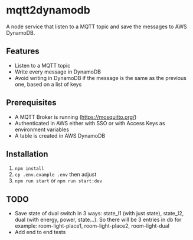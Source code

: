 # mqtt2dynamodb

A node service that listen to a MQTT topic and save the messages to AWS DynamoDB.

## Features

- Listen to a MQTT topic
- Write every message in DynamoDB
- Avoid writing in DynamoDB if the message is the same as the previous one, based on a list of keys

## Prerequisites

- A MQTT Broker is running (https://mosquitto.org/)
- Authenticated in AWS either with SSO or with Access Keys as environment variables
- A table is created in AWS DynamoDB

## Installation

1. `npm install`
2. `cp .env.example .env` then adjust
3. `npm run start` or `npm run start:dev`

## TODO

- Save state of dual switch in 3 ways: state_l1 (with just state), state_l2, dual (with energy, power, state...). So there will be 3 entries in db for example: room-light-place1, room-light-place2, room-light-dual
- Add end to end tests
